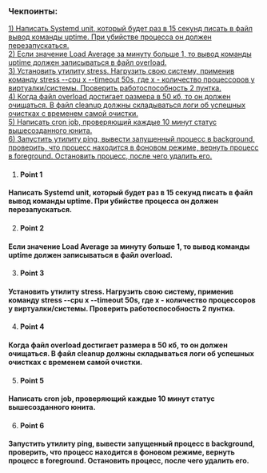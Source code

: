 ### Чекпоинты:

[1) Написать Systemd unit, который будет раз в 15 секунд писать в файл вывод команды uptime. При убийстве процесса он должен перезапускаться. ](#Point-1)  
[2) Если значение Load Average за минуту больше 1, то вывод команды uptime должен записываться в файл overload. ](#Point-2)  
[3) Установить утилиту stress. Нагрузить свою систему, применив команду stress --cpu x --timeout 50s, где x - количество процессоров у виртуалки/системы. Проверить работоспособность 2 пунтка.](#Point-3)  
[4) Когда файл overload достигает размера в 50 кб, то он должен очищаться. В файл cleanup должны складываться логи об успешных очистках с временем самой очистки.](#Point-4)   
[5) Написать cron job, проверяющий каждые 10 минут статус вышесозданного юнита.](#Point-5)  
[6) Запустить утилиту ping, вывести запущенный процесс в background, проверить, что процесс находится в фоновом режиме, вернуть процесс в foreground. Остановить процесс, после чего удалить его. ](#Point-6)  


1. #### Point 1  
#### Написать Systemd unit, который будет раз в 15 секунд писать в файл вывод команды uptime. При убийстве процесса он должен перезапускаться. 



2. #### Point 2  
 #### Если значение Load Average за минуту больше 1, то вывод команды uptime должен записываться в файл overload.



3. #### Point 3  
 ####   Установить утилиту stress. Нагрузить свою систему, применив команду stress --cpu x --timeout 50s, где x - количество процессоров у виртуалки/системы. Проверить работоспособность 2 пунтка. 

4. #### Point 4  
 #### Когда файл overload достигает размера в 50 кб, то он должен очищаться. В файл cleanup должны складываться логи об успешных очистках с временем самой очистки.

    
5. #### Point 5  
 #### Написать cron job, проверяющий каждые 10 минут статус вышесозданного юнита.


6. #### Point 6  
 ####  Запустить утилиту ping, вывести запущенный процесс в background, проверить, что процесс находится в фоновом режиме, вернуть процесс в foreground. Остановить процесс, после чего удалить его.
